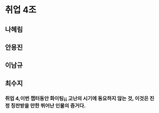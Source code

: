 # 취업 4조

## 나혜림
## 안용진
## 이남규
## 최수지

### 취업 4,이번 챕터동안 화이팅¡¡ 고난의 시기에 동요하지 않는 것, 이것은 진정 칭찬받을 만한 뛰어난 인물의 증거다. 
